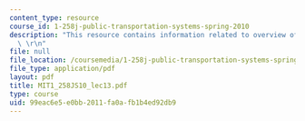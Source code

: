 ```yaml
---
content_type: resource
course_id: 1-258j-public-transportation-systems-spring-2010
description: "This resource contains information related to overview of transit marketing.\
  \ \r\n"
file: null
file_location: /coursemedia/1-258j-public-transportation-systems-spring-2010/99eac6e5e0bb2011fa0afb1b4ed92db9_MIT1_258JS10_lec13.pdf
file_type: application/pdf
layout: pdf
title: MIT1_258JS10_lec13.pdf
type: course
uid: 99eac6e5-e0bb-2011-fa0a-fb1b4ed92db9
---
```

